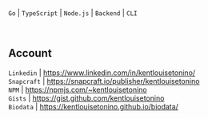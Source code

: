 <br />

``Go`` | ``TypeScript`` | ``Node.js`` | ``Backend`` | ``CLI``

<br />

## Account
``Linkedin`` | https://www.linkedin.com/in/kentlouisetonino/ <br />
``Snapcraft`` | https://snapcraft.io/publisher/kentlouisetonino <br />
``NPM`` | https://npmjs.com/~kentlouisetonino <br />
``Gists`` | https://gist.github.com/kentlouisetonino <br />
``Biodata`` | https://kentlouisetonino.github.io/biodata/
